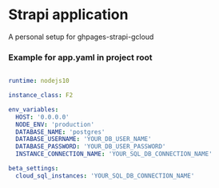# Strapi application

A personal setup for ghpages-strapi-gcloud

### Example for app.yaml in project root
```yaml

runtime: nodejs10

instance_class: F2

env_variables:
  HOST: '0.0.0.0'
  NODE_ENV: 'production'
  DATABASE_NAME: 'postgres'
  DATABASE_USERNAME: 'YOUR_DB_USER_NAME'
  DATABASE_PASSWORD: 'YOUR_DB_USER_PASSWORD'
  INSTANCE_CONNECTION_NAME: 'YOUR_SQL_DB_CONNECTION_NAME'

beta_settings:
  cloud_sql_instances: 'YOUR_SQL_DB_CONNECTION_NAME'
```
